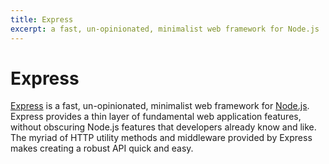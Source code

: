 ```yaml
---
title: Express
excerpt: a fast, un-opinionated, minimalist web framework for Node.js
---
```


# Express

[Express](http://expressjs.com/en/index.html) is a fast, un-opinionated, minimalist web framework for [Node.js](/_glossary/NODEJS.md). Express provides a thin layer of fundamental web application features, without obscuring Node.js features that developers already know and like. The myriad of HTTP utility methods and middleware provided by Express makes creating a robust API quick and easy.
